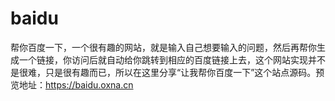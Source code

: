 # baidu
帮你百度一下，一个很有趣的网站，就是输入自己想要输入的问题，然后再帮你生成一个链接，你访问后就自动给你跳转到相应的百度链接上去，这个网站实现并不是很难，只是很有趣而已，所以在这里分享“让我帮你百度一下”这个站点源码。预览地址：https://baidu.oxna.cn
